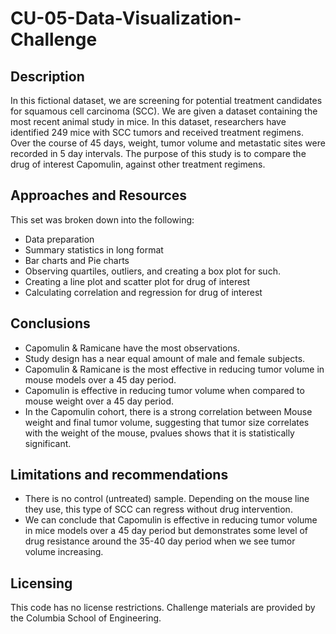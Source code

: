 # CU-05-Data-Visualization-Challenge
## Description
In this fictional dataset, we are screening for potential treatment candidates for squamous cell carcinoma (SCC). We are given a dataset containing the most recent animal study in mice. 
In this dataset, researchers have identified 249 mice with SCC tumors and received treatment regimens. Over the course of 45 days, weight, tumor volume and metastatic sites were recorded in 5 day intervals. 
The purpose of this study is to compare the drug of interest Capomulin, against other treatment regimens.

## Approaches and Resources
This set was broken down into the following:
* Data preparation
* Summary statistics in long format
* Bar charts and Pie charts 
* Observing quartiles, outliers, and creating a box plot for such.
* Creating a line plot and scatter plot for drug of interest
* Calculating correlation and regression for drug of interest

## Conclusions
* Capomulin & Ramicane have the most observations.
* Study design has a near equal amount of male and female subjects.
* Capomulin & Ramicane is the most effective in reducing tumor volume in mouse models over a 45 day period.
* Capomulin is effective in reducing tumor volume when compared to mouse weight over a 45 day period.
* In the Capomulin cohort, there is a strong correlation between Mouse weight and final tumor volume, suggesting that tumor size correlates with the weight of the mouse, pvalues shows that it is statistically significant.
## Limitations and recommendations
- There is no control (untreated) sample. Depending on the mouse line they use, this type of SCC can regress without drug intervention.
- We can conclude that Capomulin is effective in reducing tumor volume in mice models over a 45 day period but demonstrates some level of drug resistance around the 35-40 day period when we see tumor volume increasing.
## Licensing 
This code has no license restrictions. Challenge materials are provided by the Columbia School of Engineering.